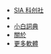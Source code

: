 <!-- docs/_sidebar.md -->
<small></small>

* [SIA 科创社](/)
* 
* [小白詞典](/dic)
* [關於](/about/)
* [更多軟體](/link)